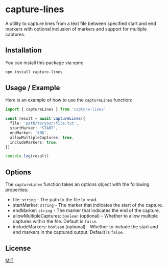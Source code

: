 # capture-lines

A utility to capture lines from a text file between specified start and end markers with optional inclusion of markers and support for multiple captures.

## Installation

You can install this package via npm:

```sh
npm install capture-lines
```

## Usage / Example

Here is an example of how to use the `captureLines` function:

```typescript
import { captureLines } from 'capture-lines'

const result = await captureLines({
  file: 'path/to/your/file.txt',
  startMarker: 'START',
  endMarker: 'END',
  allowMultipleCaptures: true,
  includeMarkers: true,
})

console.log(result)
```

## Options

The `captureLines` function takes an options object with the following properties:
 - file: `string` - The path to the file to read.
 - startMarker: `string` - The marker that indicates the start of the capture.
 - endMarker: `string` - The marker that indicates the end of the capture.
 - allowMultipleCaptures: `boolean` (optional) - Whether to allow multiple captures within the file. Default is `false`.
 - includeMarkers: `boolean` (optional) - Whether to include the start and end markers in the captured output. Default is `false`.

## License

[MIT](./LICENSE)
